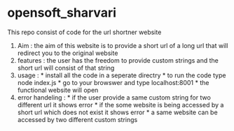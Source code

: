 # opensoft_sharvari
This repo consist of code for the url shortner website
1. Aim : the aim of this website is to provide a short url of a long url that will redirect you to the original website
2. features : the user has the freedom to provide custom strings and the short url will consist of that string
3. usage : * install all the code in a seperate directry
           * to run the code type node index.js
           * go to your browswer and type localhost:8001
           * the functional website will open
4. error handeling : * if the user provide a same custom string for two different url it shows error
                     * if the some website is being accessed by a short url which does not exist it shows error
                     * a same website can be accessed by two different custom strings

